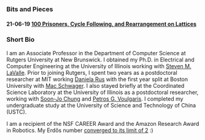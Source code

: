 ### Bits and Pieces 

#### 21-06-19 [100 Prisoners, Cycle Following, and Rearrangement on Lattices](/pages/2021-06-19-lattice-rearrange.md)

### Short Bio

I am an Associate Professor in the Department of Computer Science at Rutgers University 
at New Brunswick. 
I obtained my Ph.D. in Electrical and Computer Engineering at the University of Illinois
working with [Steven M. LaValle](http://lavalle.pl/).
Prior to joining Rutgers, I spent two years as a postdoctoral researcher at MIT working 
[Daniela Rus](https://www.csail.mit.edu/user/876) with the first year split at Boston 
University with [Mac Schwager](https://web.stanford.edu/~schwager/). 
I also stayed briefly at the Coordinated Science Laboratory at the University of Illinois 
as a postdoctoral researcher, working with 
[Soon-Jo Chung](http://www.eas.caltech.edu/people/sjchung)
and [Petros G. Voulgaris](https://www.unr.edu/me/people/petros-voulgaris).
I completed my undergraduate study at the University of Science and Technology of China (USTC).

I am a recipient of the NSF CAREER Award and the Amazon Research Award in Robotics. 
My Erd&#337;s number [converged to its limit of 2](https://arxiv.org/abs/2002.04979) :)
